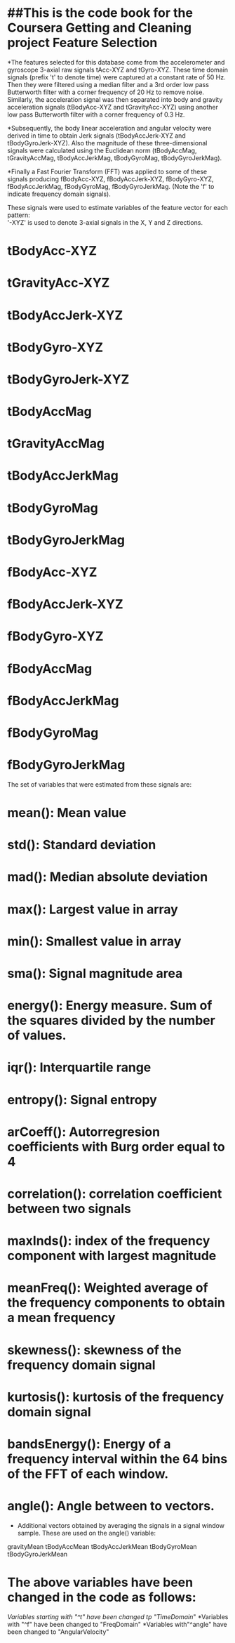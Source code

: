 ##This is the code book for the Coursera Getting and Cleaning project
Feature Selection 
=================

*The features selected for this database come from the accelerometer and gyroscope 3-axial raw signals tAcc-XYZ and tGyro-XYZ. These time domain signals (prefix 't' to denote time) were captured at a constant rate of 50 Hz. Then they were filtered using a median filter and a 3rd order low pass Butterworth filter with a corner frequency of 20 Hz to remove noise. Similarly, the acceleration signal was then separated into body and gravity acceleration signals (tBodyAcc-XYZ and tGravityAcc-XYZ) using another low pass Butterworth filter with a corner frequency of 0.3 Hz. 

*Subsequently, the body linear acceleration and angular velocity were derived in time to obtain Jerk signals (tBodyAccJerk-XYZ and tBodyGyroJerk-XYZ). Also the magnitude of these three-dimensional signals were calculated using the Euclidean norm (tBodyAccMag, tGravityAccMag, tBodyAccJerkMag, tBodyGyroMag, tBodyGyroJerkMag). 

*Finally a Fast Fourier Transform (FFT) was applied to some of these signals producing fBodyAcc-XYZ, fBodyAccJerk-XYZ, fBodyGyro-XYZ, fBodyAccJerkMag, fBodyGyroMag, fBodyGyroJerkMag. (Note the 'f' to indicate frequency domain signals). 

These signals were used to estimate variables of the feature vector for each pattern:  
'-XYZ' is used to denote 3-axial signals in the X, Y and Z directions.

# tBodyAcc-XYZ
# tGravityAcc-XYZ
# tBodyAccJerk-XYZ
# tBodyGyro-XYZ
# tBodyGyroJerk-XYZ
# tBodyAccMag
# tGravityAccMag
# tBodyAccJerkMag
# tBodyGyroMag
# tBodyGyroJerkMag
# fBodyAcc-XYZ
# fBodyAccJerk-XYZ
# fBodyGyro-XYZ
# fBodyAccMag
# fBodyAccJerkMag
# fBodyGyroMag
# fBodyGyroJerkMag

The set of variables that were estimated from these signals are: 

# mean(): Mean value
# std(): Standard deviation
# mad(): Median absolute deviation 
# max(): Largest value in array
# min(): Smallest value in array
# sma(): Signal magnitude area
# energy(): Energy measure. Sum of the squares divided by the number of values. 
# iqr(): Interquartile range 
# entropy(): Signal entropy
# arCoeff(): Autorregresion coefficients with Burg order equal to 4
# correlation(): correlation coefficient between two signals
# maxInds(): index of the frequency component with largest magnitude
# meanFreq(): Weighted average of the frequency components to obtain a mean frequency
# skewness(): skewness of the frequency domain signal 
# kurtosis(): kurtosis of the frequency domain signal 
# bandsEnergy(): Energy of a frequency interval within the 64 bins of the FFT of each window.
# angle(): Angle between to vectors.

* Additional vectors obtained by averaging the signals in a signal window sample. These are used on the angle() variable:

gravityMean
tBodyAccMean
tBodyAccJerkMean
tBodyGyroMean
tBodyGyroJerkMean

# The above variables have been changed in the code as follows:
*Variables starting with "^t" have been changed tp "TimeDomain*"
*Variables with "^f" have been changed to "FreqDomain"
*Variables with"^angle" have been changed to "AngularVelocity"
